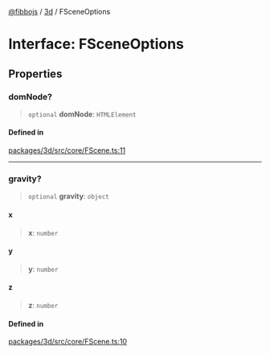 [@fibbojs](/api/index) / [3d](/api/3d) / FSceneOptions

# Interface: FSceneOptions

## Properties

### domNode?

> `optional` **domNode**: `HTMLElement`

#### Defined in

[packages/3d/src/core/FScene.ts:11](https://github.com/fibbojs/fibbo/blob/22e935206e75566f1a9d7fdd87a9aaa5b0efc202/packages/3d/src/core/FScene.ts#L11)

***

### gravity?

> `optional` **gravity**: `object`

#### x

> **x**: `number`

#### y

> **y**: `number`

#### z

> **z**: `number`

#### Defined in

[packages/3d/src/core/FScene.ts:10](https://github.com/fibbojs/fibbo/blob/22e935206e75566f1a9d7fdd87a9aaa5b0efc202/packages/3d/src/core/FScene.ts#L10)
